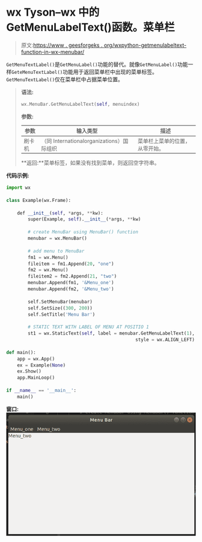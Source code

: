 # wx Tyson–wx 中的 GetMenuLabelText()函数。菜单栏

> 原文:[https://www . geesforgeks . org/wxpython-getmenulabeltext-function-in-wx-menubar/](https://www.geeksforgeeks.org/wxpython-getmenulabeltext-function-in-wx-menubar/)

`GetMenuTextLabel()`是`GetMenuLabel()`功能的替代。就像`GetMenuLabel()`功能一样`GeteMenuTextLabel()`功能用于返回菜单栏中出现的菜单标签。`GetMenuTextLabel()`仅在菜单栏中占据菜单位置。

> **语法:**
> 
> ```py
> wx.MenuBar.GetMenuLabelText(self, menuindex)
> 
> ```
> 
> **参数:**
> 
> | 参数 | 输入类型 | 描述 |
> | --- | --- | --- |
> | 刷卡机 | （同 Internationalorganizations）国际组织 | 菜单栏上菜单的位置，从零开始。 |
> 
> **返回:**菜单标签，如果没有找到菜单，则返回空字符串。

**代码示例:**

```py
import wx

class Example(wx.Frame):

    def __init__(self, *args, **kw):
        super(Example, self).__init__(*args, **kw)

        # create MenuBar using MenuBar() function
        menubar = wx.MenuBar()

        # add menu to MenuBar
        fm1 = wx.Menu()
        fileitem = fm1.Append(20, "one")
        fm2 = wx.Menu()
        fileitem2 = fm2.Append(21, "two")
        menubar.Append(fm1, '&Menu_one')
        menubar.Append(fm2, '&Menu_two')

        self.SetMenuBar(menubar)
        self.SetSize((300, 200))
        self.SetTitle('Menu Bar')

        # STATIC TEXT WITH LABEL OF MENU AT POSITIO 1
        st1 = wx.StaticText(self, label = menubar.GetMenuLabelText(1), 
                                                style = wx.ALIGN_LEFT)

def main():
    app = wx.App()
    ex = Example(None)
    ex.Show()
    app.MainLoop()

if __name__ == '__main__':
    main()
```

**窗口:**
![](img/42272fa5653f9f9cd70e649c02d25726.png)